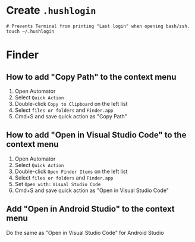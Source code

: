 # Create `.hushlogin`
```shell
# Prevents Terminal from printing "Last login" when opening bash/zsh.
touch ~/.hushlogin
```

# Finder
## How to add "Copy Path" to the context menu
1. Open Automator
2. Select `Quick Action`
3. Double-click `Copy to Clipboard` on the left list
4. Select `files or folders` and `Finder.app`
5. Cmd+S and save quick action as "Copy Path"

## How to add "Open in Visual Studio Code" to the context menu
1. Open Automator
2. Select `Quick Action`
3. Double-click `Open Finder Items` on the left list
4. Select `files or folders` and `Finder.app`
5. Set `Open with:` `Visual Studio Code`
6. Cmd+S and save quick action as "Open in Visual Studio Code"

## Add "Open in Android Studio" to the context menu
Do the same as "Open in Visual Studio Code" for Android Studio
